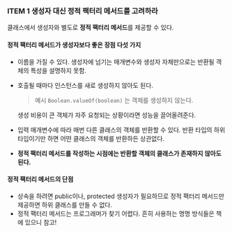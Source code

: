 ### ITEM 1 생성자 대신 정적 팩터리 메서드를 고려하라

클래스에서 생성자와 별도로 **정적 팩터리 메서드**를 제공할 수 있다.

#### 정적 팩터리 메서드가 생성자보다 좋은 장점 다섯 가지

- 이름을 가질 수 있다.
  생성자에 넘기는 매개변수와 생성자 자체만으로는 반환될 객체의 특성을 설명하지 못함.
- 호출될 때마다 인스턴스를 새로 생성하지 않아도 된다.
  > 예시
    `Boolean.valueOf(boolean)` 는 객체를 생성하지 않는다.
  
  생성 비용이 큰 객체가 자주 요청되는 상황이라면 성능을 끌어올려준다.
- 입력 매개변수에 따라 매번 다른 클래스의 객체를 반환할 수 있다.
  반환 타입의 하위 타입이기만 하면 어떤 클래스의 객체를 반환하든 상관없다.
- **정적 팩터리 메서드를 작성하는 시점에는 반환할 객체의 클래스가 존재하지 않아도 된다.**

#### 정적 팩터리 메서드의 단점 
- 상속을 하려면 public이나, protected 생성자가 필요하므로 정적 팩터리 메서드만 제공하면 하위 클래스를 만들 수 없다.
- 정적 팩터리 메서드는 프로그래머가 찾기 어렵다.
  흔히 사용하는 명명 방식들은 책에 있으니 참고!
